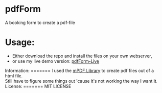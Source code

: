 pdfForm
=======

A booking form to create a pdf-file

Usage:
=======
<ul>
  <li>Either download the repo and install the files on your own webserver,</li>
  <li>or use my live demo version: <a href="dev.zimmerpforte.de/pdfForm">pdfForm-Live</a></li>
</ul>
Information:
=======
I used the <a href="http://www.mpdf1.com/mpdf/index.php">mPDF Library</a> to create pdf files out of a html file.<br>
Still have to figure some things out 'cause it's not working the way I want it.
License:
=======
MIT LICENSE
